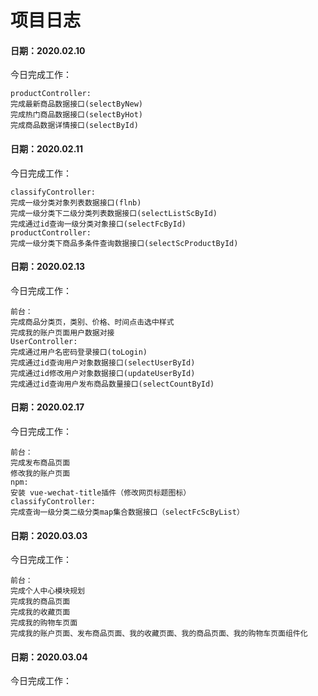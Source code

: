 # 项目日志

#### 日期：2020.02.10

今日完成工作：

```
productController:
完成最新商品数据接口(selectByNew)
完成热门商品数据接口(selectByHot)
完成商品数据详情接口(selectById)
```

#### 日期：2020.02.11

今日完成工作：

```
classifyController:
完成一级分类对象列表数据接口(flnb)
完成一级分类下二级分类列表数据接口(selectListScById)
完成通过id查询一级分类对象接口(selectFcById)
productController:
完成一级分类下商品多条件查询数据接口(selectScProductById)
```

#### 日期：2020.02.13

今日完成工作：

```
前台：
完成商品分类页，类别、价格、时间点击选中样式
完成我的账户页面用户数据对接
UserController:
完成通过用户名密码登录接口(toLogin)
完成通过id查询用户对象数据接口(selectUserById)
完成通过id修改用户对象数据接口(updateUserById)
完成通过id查询用户发布商品数量接口(selectCountById)
```

#### 日期：2020.02.17

今日完成工作：

```
前台：
完成发布商品页面
修改我的账户页面
npm:
安装 vue-wechat-title插件（修改网页标题图标）
classifyController:
完成查询一级分类二级分类map集合数据接口（selectFcScByList）
```

#### 日期：2020.03.03

今日完成工作：

```
前台：
完成个人中心模块规划
完成我的商品页面
完成我的收藏页面
完成我的购物车页面
完成我的账户页面、发布商品页面、我的收藏页面、我的商品页面、我的购物车页面组件化

```

#### 日期：2020.03.04

今日完成工作：

```

```


